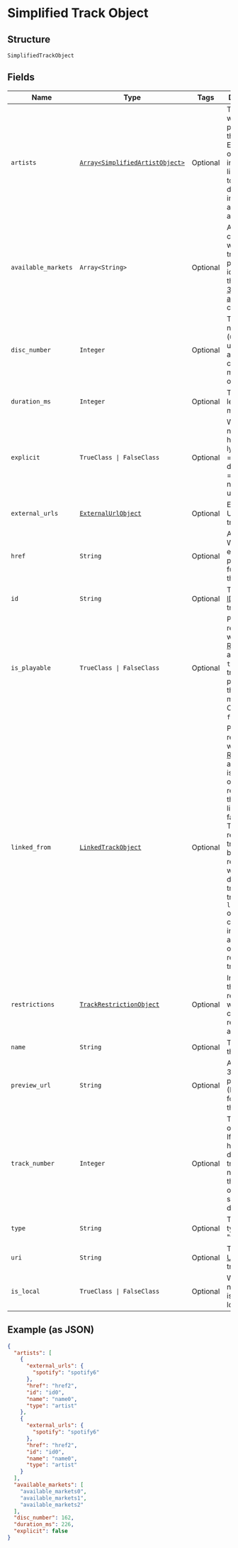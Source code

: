
# Simplified Track Object

## Structure

`SimplifiedTrackObject`

## Fields

| Name | Type | Tags | Description |
|  --- | --- | --- | --- |
| `artists` | [`Array<SimplifiedArtistObject>`](../../doc/models/simplified-artist-object.md) | Optional | The artists who performed the track. Each artist object includes a link in `href` to more detailed information about the artist. |
| `available_markets` | `Array<String>` | Optional | A list of the countries in which the track can be played, identified by their [ISO 3166-1 alpha-2](http://en.wikipedia.org/wiki/ISO_3166-1_alpha-2) code. |
| `disc_number` | `Integer` | Optional | The disc number (usually `1` unless the album consists of more than one disc). |
| `duration_ms` | `Integer` | Optional | The track length in milliseconds. |
| `explicit` | `TrueClass \| FalseClass` | Optional | Whether or not the track has explicit lyrics ( `true` = yes it does; `false` = no it does not OR unknown). |
| `external_urls` | [`ExternalUrlObject`](../../doc/models/external-url-object.md) | Optional | External URLs for this track. |
| `href` | `String` | Optional | A link to the Web API endpoint providing full details of the track. |
| `id` | `String` | Optional | The [Spotify ID](/documentation/web-api/concepts/spotify-uris-ids) for the track. |
| `is_playable` | `TrueClass \| FalseClass` | Optional | Part of the response when [Track Relinking](/documentation/web-api/concepts/track-relinking/) is applied. If `true`, the track is playable in the given market. Otherwise `false`. |
| `linked_from` | [`LinkedTrackObject`](../../doc/models/linked-track-object.md) | Optional | Part of the response when [Track Relinking](/documentation/web-api/concepts/track-relinking/) is applied and is only part of the response if the track linking, in fact, exists. The requested track has been replaced with a different track. The track in the `linked_from` object contains information about the originally requested track. |
| `restrictions` | [`TrackRestrictionObject`](../../doc/models/track-restriction-object.md) | Optional | Included in the response when a content restriction is applied. |
| `name` | `String` | Optional | The name of the track. |
| `preview_url` | `String` | Optional | A URL to a 30 second preview (MP3 format) of the track. |
| `track_number` | `Integer` | Optional | The number of the track. If an album has several discs, the track number is the number on the specified disc. |
| `type` | `String` | Optional | The object type: "track". |
| `uri` | `String` | Optional | The [Spotify URI](/documentation/web-api/concepts/spotify-uris-ids) for the track. |
| `is_local` | `TrueClass \| FalseClass` | Optional | Whether or not the track is from a local file. |

## Example (as JSON)

```json
{
  "artists": [
    {
      "external_urls": {
        "spotify": "spotify6"
      },
      "href": "href2",
      "id": "id0",
      "name": "name0",
      "type": "artist"
    },
    {
      "external_urls": {
        "spotify": "spotify6"
      },
      "href": "href2",
      "id": "id0",
      "name": "name0",
      "type": "artist"
    }
  ],
  "available_markets": [
    "available_markets0",
    "available_markets1",
    "available_markets2"
  ],
  "disc_number": 162,
  "duration_ms": 226,
  "explicit": false
}
```

